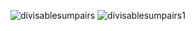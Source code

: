 ![divisablesumpairs](https://user-images.githubusercontent.com/34938878/36535811-2baeb3aa-17cb-11e8-96d8-ba842ce37b64.PNG)
![divisablesumpairs1](https://user-images.githubusercontent.com/34938878/36535813-2bcf17c6-17cb-11e8-85e2-b2fc533b9640.PNG)
